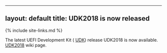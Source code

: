 
---
layout: default
title: UDK2018 is now released 
---
{% include site-links.md %}

The latest UEFI Development Kit ( <a href="{{wiki}}/UDK" title="UDK"> UDK</a>) release UDK2018 is now available.
 <a href="{{wiki}}/UDK2018" title="UDK2018"> UDK2018</a> wiki page. 
